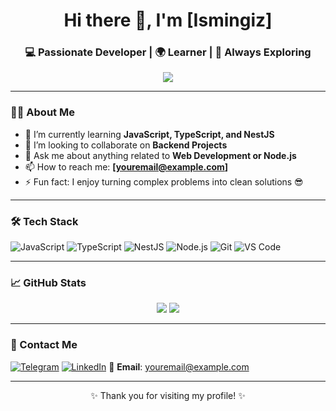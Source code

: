 <h1 align="center">Hi there 👋, I'm [Ismingiz]</h1>
<h3 align="center">💻 Passionate Developer | 🌍 Learner | 🚀 Always Exploring</h3>

<p align="center">
  <img src="https://readme-typing-svg.herokuapp.com?font=Fira+Code&pause=1000&center=true&vCenter=true&width=435&lines=I'm+learning+JavaScript,+TypeScript,+NestJS;I+love+backend+development!" />
</p>

---

### 🧑‍💻 About Me

- 🌱 I’m currently learning **JavaScript, TypeScript, and NestJS**
- 👯 I’m looking to collaborate on **Backend Projects**
- 💬 Ask me about anything related to **Web Development or Node.js**
- 📫 How to reach me: **[youremail@example.com]**
- ⚡ Fun fact: I enjoy turning complex problems into clean solutions 😎

---

### 🛠️ Tech Stack

![JavaScript](https://img.shields.io/badge/-JavaScript-F7DF1E?style=flat&logo=javascript&logoColor=black)
![TypeScript](https://img.shields.io/badge/-TypeScript-3178C6?style=flat&logo=typescript&logoColor=white)
![NestJS](https://img.shields.io/badge/-NestJS-E0234E?style=flat&logo=nestjs&logoColor=white)
![Node.js](https://img.shields.io/badge/-Node.js-339933?style=flat&logo=node.js&logoColor=white)
![Git](https://img.shields.io/badge/-Git-F05032?style=flat&logo=git&logoColor=white)
![VS Code](https://img.shields.io/badge/-VSCode-007ACC?style=flat&logo=visual-studio-code)

---

### 📈 GitHub Stats

<p align="center">
  <img src="https://github-readme-stats.vercel.app/api?username=your-username&show_icons=true&theme=radical" />
  <img src="https://github-readme-stats.vercel.app/api/top-langs/?username=your-username&layout=compact&theme=radical" />
</p>

---

### 🔗 Contact Me

[![Telegram](https://img.shields.io/badge/-Telegram-26A5E4?style=flat&logo=telegram&logoColor=white)](https://t.me/yourtelegram)
[![LinkedIn](https://img.shields.io/badge/-LinkedIn-0A66C2?style=flat&logo=linkedin&logoColor=white)](https://linkedin.com/in/yourlinkedin)
📧 **Email**: youremail@example.com

---

<p align="center">✨ Thank you for visiting my profile! ✨</p>
